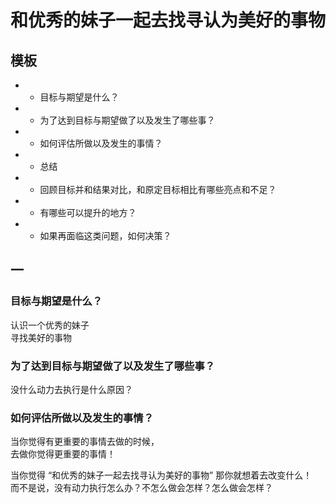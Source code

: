 # 和优秀的妹子一起去找寻认为美好的事物

## 模板
 * - 目标与期望是什么？
 * - 为了达到目标与期望做了以及发生了哪些事？
 * - 如何评估所做以及发生的事情？
 * - 总结
 *   - 回顾目标并和结果对比，和原定目标相比有哪些亮点和不足？
 *   - 有哪些可以提升的地方？
 *   - 如果再面临这类问题，如何决策？

## 一

### 目标与期望是什么？  
认识一个优秀的妹子  
寻找美好的事物

### 为了达到目标与期望做了以及发生了哪些事？  

没什么动力去执行是什么原因？  

### 如何评估所做以及发生的事情？

当你觉得有更重要的事情去做的时候，  
去做你觉得更重要的事情！  

当你觉得 “和优秀的妹子一起去找寻认为美好的事物” 那你就想着去改变什么！  
而不是说，没有动力执行怎么办？不怎么做会怎样？怎么做会怎样？  





